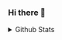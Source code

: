 ### Hi there 👋

<details>
  <summary> Github Stats</summary>
  
  <img align="left" alt="Mantics123's Github Stats" src="https://github-readme-stats.sebsb.vercel.app/api?username=Mantics123&show_icons=true&hide_border=true" />
  
</details>
